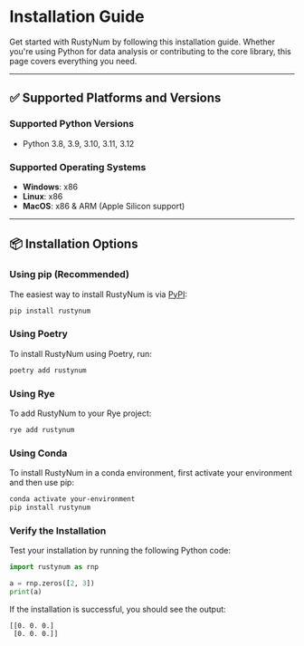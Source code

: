 # Installation Guide

Get started with RustyNum by following this installation guide. Whether you're using Python for data analysis or contributing to the core library, this page covers everything you need.

---

## ✅ Supported Platforms and Versions

### Supported Python Versions
- Python 3.8, 3.9, 3.10, 3.11, 3.12

### Supported Operating Systems
- **Windows**: x86
- **Linux**: x86
- **MacOS**: x86 & ARM (Apple Silicon support)

---

## 📦 Installation Options

### Using pip (Recommended)
The easiest way to install RustyNum is via [PyPI](https://pypi.org/project/rustynum/):

```bash
pip install rustynum
```

### Using Poetry
To install RustyNum using Poetry, run:

```bash
poetry add rustynum
```

### Using Rye
To add RustyNum to your Rye project:

```bash
rye add rustynum
```

### Using Conda
To install RustyNum in a conda environment, first activate your environment and then use pip:

```bash
conda activate your-environment
pip install rustynum
```

### Verify the Installation

Test your installation by running the following Python code:

```python
import rustynum as rnp

a = rnp.zeros([2, 3])
print(a)
```

If the installation is successful, you should see the output:

```
[[0. 0. 0.]
 [0. 0. 0.]]
```
